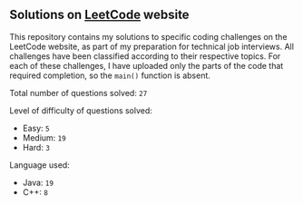 ## Solutions on [LeetCode](https://leetcode.com/) website

This repository contains my solutions to specific coding challenges on the LeetCode website, as part of my preparation for technical job interviews. All challenges have been classified according to their respective topics. For each of these challenges, I have uploaded only the parts of the code that required completion, so the `main()` function is absent.

Total number of questions solved: `27`

Level of difficulty of questions solved:
* Easy: `5`
* Medium: `19`
* Hard: `3`

Language used:
* Java: `19`
* C++: `8`
